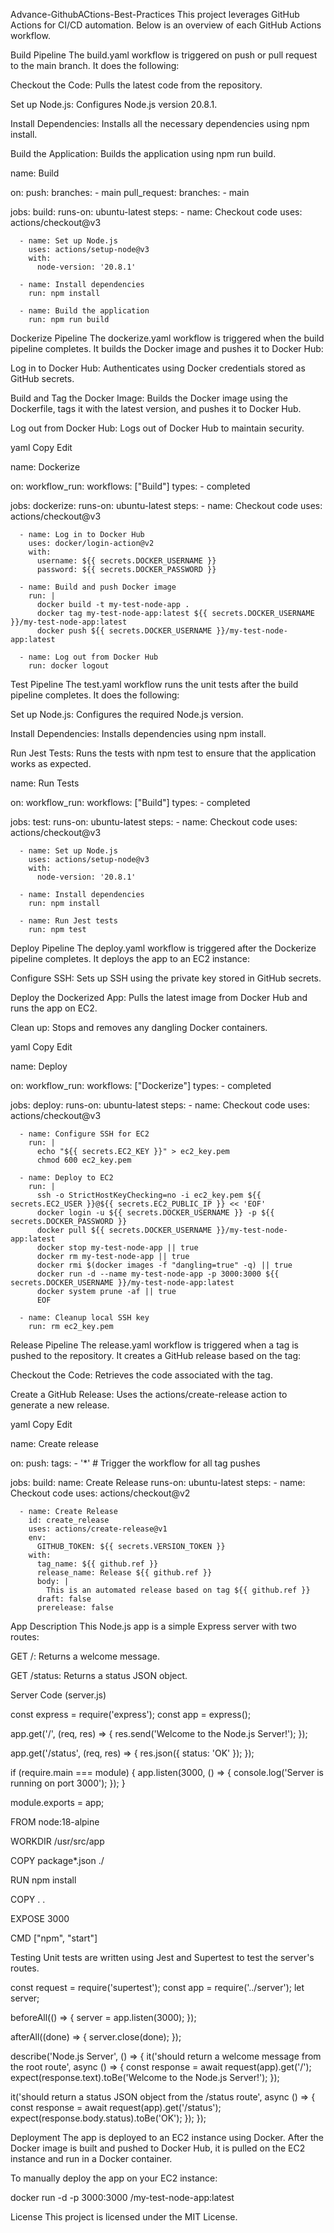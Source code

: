 Advance-GithubACtions-Best-Practices This project leverages GitHub Actions for CI/CD automation. Below is an overview of each GitHub Actions workflow.

Build Pipeline The build.yaml workflow is triggered on push or pull request to the main branch. It does the following:

Checkout the Code: Pulls the latest code from the repository.

Set up Node.js: Configures Node.js version 20.8.1.

Install Dependencies: Installs all the necessary dependencies using npm install.

Build the Application: Builds the application using npm run build.

name: Build

on:
  push:
    branches:
      - main
  pull_request:
    branches:
      - main

jobs:
  build:
    runs-on: ubuntu-latest
    steps:
      - name: Checkout code
        uses: actions/checkout@v3

      - name: Set up Node.js
        uses: actions/setup-node@v3
        with:
          node-version: '20.8.1'

      - name: Install dependencies
        run: npm install

      - name: Build the application
        run: npm run build

Dockerize Pipeline The dockerize.yaml workflow is triggered when the build pipeline completes. It builds the Docker image and pushes it to Docker Hub:

Log in to Docker Hub: Authenticates using Docker credentials stored as GitHub secrets.

Build and Tag the Docker Image: Builds the Docker image using the Dockerfile, tags it with the latest version, and pushes it to Docker Hub.

Log out from Docker Hub: Logs out of Docker Hub to maintain security.

yaml Copy Edit

name: Dockerize

on:
  workflow_run:
    workflows: ["Build"]
    types:
      - completed

jobs:
  dockerize:
    runs-on: ubuntu-latest
    steps:
      - name: Checkout code
        uses: actions/checkout@v3

      - name: Log in to Docker Hub
        uses: docker/login-action@v2
        with:
          username: ${{ secrets.DOCKER_USERNAME }}
          password: ${{ secrets.DOCKER_PASSWORD }}

      - name: Build and push Docker image
        run: |
          docker build -t my-test-node-app .
          docker tag my-test-node-app:latest ${{ secrets.DOCKER_USERNAME }}/my-test-node-app:latest
          docker push ${{ secrets.DOCKER_USERNAME }}/my-test-node-app:latest

      - name: Log out from Docker Hub
        run: docker logout

Test Pipeline The test.yaml workflow runs the unit tests after the build pipeline completes. It does the following:

Set up Node.js: Configures the required Node.js version.

Install Dependencies: Installs dependencies using npm install.

Run Jest Tests: Runs the tests with npm test to ensure that the application works as expected.

name: Run Tests

on:
  workflow_run:
    workflows: ["Build"]
    types:
      - completed

jobs:
  test:
    runs-on: ubuntu-latest
    steps:
      - name: Checkout code
        uses: actions/checkout@v3

      - name: Set up Node.js
        uses: actions/setup-node@v3
        with:
          node-version: '20.8.1'

      - name: Install dependencies
        run: npm install

      - name: Run Jest tests
        run: npm test

Deploy Pipeline The deploy.yaml workflow is triggered after the Dockerize pipeline completes. It deploys the app to an EC2 instance:

Configure SSH: Sets up SSH using the private key stored in GitHub secrets.

Deploy the Dockerized App: Pulls the latest image from Docker Hub and runs the app on EC2.

Clean up: Stops and removes any dangling Docker containers.

yaml Copy Edit

name: Deploy

on:
  workflow_run:
    workflows: ["Dockerize"]
    types:
      - completed

jobs:
  deploy:
    runs-on: ubuntu-latest
    steps:
      - name: Checkout code
        uses: actions/checkout@v3

      - name: Configure SSH for EC2
        run: |
          echo "${{ secrets.EC2_KEY }}" > ec2_key.pem
          chmod 600 ec2_key.pem

      - name: Deploy to EC2
        run: |
          ssh -o StrictHostKeyChecking=no -i ec2_key.pem ${{ secrets.EC2_USER }}@${{ secrets.EC2_PUBLIC_IP }} << 'EOF'
          docker login -u ${{ secrets.DOCKER_USERNAME }} -p ${{ secrets.DOCKER_PASSWORD }}
          docker pull ${{ secrets.DOCKER_USERNAME }}/my-test-node-app:latest
          docker stop my-test-node-app || true
          docker rm my-test-node-app || true
          docker rmi $(docker images -f "dangling=true" -q) || true
          docker run -d --name my-test-node-app -p 3000:3000 ${{ secrets.DOCKER_USERNAME }}/my-test-node-app:latest
          docker system prune -af || true
          EOF

      - name: Cleanup local SSH key
        run: rm ec2_key.pem

Release Pipeline The release.yaml workflow is triggered when a tag is pushed to the repository. It creates a GitHub release based on the tag:

Checkout the Code: Retrieves the code associated with the tag.

Create a GitHub Release: Uses the actions/create-release action to generate a new release.

yaml Copy Edit

name: Create release

on:
  push:
    tags:
      - '*'  # Trigger the workflow for all tag pushes

jobs:
  build:
    name: Create Release
    runs-on: ubuntu-latest
    steps:
      - name: Checkout code
        uses: actions/checkout@v2
    
      - name: Create Release
        id: create_release
        uses: actions/create-release@v1
        env:
          GITHUB_TOKEN: ${{ secrets.VERSION_TOKEN }}
        with:
          tag_name: ${{ github.ref }}
          release_name: Release ${{ github.ref }}
          body: |
            This is an automated release based on tag ${{ github.ref }}
          draft: false
          prerelease: false

App Description This Node.js app is a simple Express server with two routes:

GET /: Returns a welcome message.

GET /status: Returns a status JSON object.

Server Code (server.js)

const express = require('express');
const app = express();

app.get('/', (req, res) => {
  res.send('Welcome to the Node.js Server!');
});

app.get('/status', (req, res) => {
  res.json({ status: 'OK' });
});

if (require.main === module) {
  app.listen(3000, () => {
    console.log('Server is running on port 3000');
  });
}

module.exports = app;

FROM node:18-alpine

WORKDIR /usr/src/app

COPY package*.json ./

RUN npm install

COPY . .

EXPOSE 3000

CMD ["npm", "start"]

Testing Unit tests are written using Jest and Supertest to test the server's routes.

const request = require('supertest');
const app = require('../server');
let server;

beforeAll(() => {
  server = app.listen(3000);
});

afterAll((done) => {
  server.close(done);
});

describe('Node.js Server', () => {
  it('should return a welcome message from the root route', async () => {
    const response = await request(app).get('/');
    expect(response.text).toBe('Welcome to the Node.js Server!');
  });

  it('should return a status JSON object from the /status route', async () => {
    const response = await request(app).get('/status');
    expect(response.body.status).toBe('OK');
  });
});

Deployment The app is deployed to an EC2 instance using Docker. After the Docker image is built and pushed to Docker Hub, it is pulled on the EC2 instance and run in a Docker container.

To manually deploy the app on your EC2 instance:

docker run -d -p 3000:3000 <your-dockerhub-username>/my-test-node-app:latest

License This project is licensed under the MIT License.
